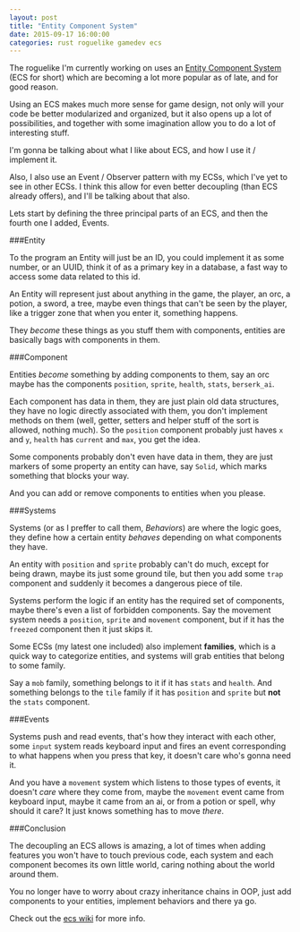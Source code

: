 ```yaml
---
layout: post
title: "Entity Component System"
date: 2015-09-17 16:00:00
categories: rust roguelike gamedev ecs
---
```


The roguelike I'm currently working on uses an [Entity Component System](http://entity-systems.wikidot.com/) (ECS for short) which are becoming a lot more popular as of late, and for good reason.

Using an ECS makes much more sense for game design, not only will your code be better modularized and organized, but it also opens up a lot of possibilities, and together with some imagination allow you to do a lot of interesting stuff.

I'm gonna be talking about what I like about ECS, and how I use it / implement it.

Also, I also use an Event / Observer pattern with my ECSs, which I've yet to see in other ECSs. I think this allow for even better decoupling (than ECS already offers), and I'll be talking about that also.

Lets start by defining the three principal parts of an ECS, and then the fourth one I added, Events.

###Entity

To the program an Entity will just be an ID, you could implement it as some number, or an UUID, think it of as a primary key in a database, a fast way to access some data related to this id.

An Entity will represent just about anything in the game, the player, an orc, a potion, a sword, a tree, maybe even things that can't be seen by the player, like a trigger zone that when you enter it, something happens.

They *become* these things as you stuff them with components, entities are basically bags with components in them.

###Component

Entities *become* something by adding components to them, say an orc maybe has the components `position`, `sprite`, `health`, `stats`, `berserk_ai`.

Each component has data in them, they are just plain old data structures, they have no logic directly associated with them, you don't implement methods on them (well, getter, setters and helper stuff of the sort is allowed, nothing much). So the `position` component probably just haves `x` and `y`, `health` has `current` and `max`, you get the idea.

Some components probably don't even have data in them, they are just markers of some property an entity can have, say `Solid`, which marks something that blocks your way.

And you can add or remove components to entities when you please.

###Systems

Systems (or as I preffer to call them, *Behaviors*) are where the logic goes, they define how a certain entity *behaves* depending on what components they have.

An entity with `position` and `sprite` probably can't do much, except for being drawn, maybe its just some ground tile, but then you add some `trap` component and suddenly it becomes a dangerous piece of tile.

Systems perform the logic if an entity has the required set of components, maybe there's even a list of forbidden components. Say the movement system needs a `position`, `sprite` and `movement` component, but if it has the `freezed` component then it just skips it.

Some ECSs (my latest one included) also implement **families**, which is a quick way to categorize entities, and systems will grab entities that belong to some family.

Say a `mob` family, something belongs to it if it has `stats` and `health`. And something belongs to the `tile` family if it has `position` and `sprite` but **not** the `stats` component.

###Events

Systems push and read events, that's how they interact with each other, some `input` system reads keyboard input and fires an event corresponding to what happens when you press that key, it doesn't care who's gonna need it.

And you have a `movement` system which listens to those types of events, it doesn't *care* where they come from, maybe the `movement` event came from keyboard input, maybe it came from an ai, or from a potion or spell, why should it care? It just knows something has to move *there*.

###Conclusion

The decoupling an ECS allows is amazing, a lot of times when adding features you won't have to touch previous code, each system and each component becomes its own little world, caring nothing about the world around them.

You no longer have to worry about crazy inheritance chains in OOP, just add components to your entities, implement behaviors and there ya go.

Check out the [ecs wiki](http://entity-systems.wikidot.com/) for more info.
